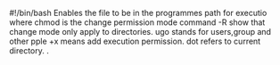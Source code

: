 #!/bin/bash Enables the file to be in the programmes path for executio
where chmod is the change permission mode command
-R show that change mode only apply to directories.
ugo stands for users,group and other pple
+x means add execution permission.
dot refers to current directory.
.

